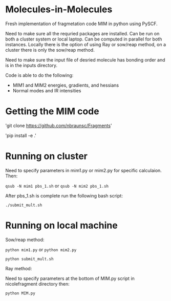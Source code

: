 # Molecules-in-Molecules
Fresh implementation of fragmetation code MIM in python using PySCF.  

Need to make sure all the requried packages are installed.  Can be run on both a cluster system or local laptop.  Can be computed in parallel for both instances. Locally there is the option of using Ray or sow/reap method, on a cluster there is only the sow/reap method.

Need to make sure the input file of desried molecule has bonding order and is in the inputs directory.

Code is able to do the following:
- MIM1 and MIM2 energies, gradients, and hessians
- Normal modes and IR intensities

# Getting the MIM code
'git clone https://github.com/nbraunsc/Fragments'

'pip install -e .'

# Running on cluster
Need to specify parameters in mim1.py or mim2.py for specific calculaion. Then:

`qsub -N mim1 pbs_1.sh` or `qsub -N mim2 pbs_1.sh`

After pbs_1.sh is complete run the following bash script:

`./submit_mult.sh`

# Running on local machine
Sow/reap method:

`python mim1.py` or `python mim2.py`

`python submit_mult.sh`

Ray method:

Need to specify parameters at the bottom of MIM.py script in nicolefragment directory then:

`python MIM.py`




